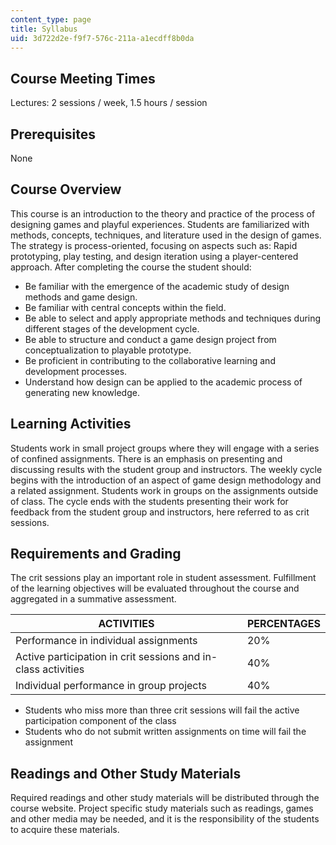 ```yaml
---
content_type: page
title: Syllabus
uid: 3d722d2e-f9f7-576c-211a-a1ecdff8b0da
---
```


Course Meeting Times
--------------------

Lectures: 2 sessions / week, 1.5 hours / session

Prerequisites
-------------

None

Course Overview
---------------

This course is an introduction to the theory and practice of the process of designing games and playful experiences. Students are familiarized with methods, concepts, techniques, and literature used in the design of games. The strategy is process-oriented, focusing on aspects such as: Rapid prototyping, play testing, and design iteration using a player-centered approach. After completing the course the student should:

*   Be familiar with the emergence of the academic study of design methods and game design.
*   Be familiar with central concepts within the field.
*   Be able to select and apply appropriate methods and techniques during different stages of the development cycle.
*   Be able to structure and conduct a game design project from conceptualization to playable prototype.
*   Be proficient in contributing to the collaborative learning and development processes.
*   Understand how design can be applied to the academic process of generating new knowledge.

Learning Activities
-------------------

Students work in small project groups where they will engage with a series of confined assignments. There is an emphasis on presenting and discussing results with the student group and instructors. The weekly cycle begins with the introduction of an aspect of game design methodology and a related assignment. Students work in groups on the assignments outside of class. The cycle ends with the students presenting their work for feedback from the student group and instructors, here referred to as crit sessions.

Requirements and Grading
------------------------

The crit sessions play an important role in student assessment. Fulfillment of the learning objectives will be evaluated throughout the course and aggregated in a summative assessment.

| ACTIVITIES | PERCENTAGES |
| --- | --- |
| Performance in individual assignments | 20% |
| Active participation in crit sessions and in-class activities | 40% |
| Individual performance in group projects | 40% 

*   Students who miss more than three crit sessions will fail the active participation component of the class
*   Students who do not submit written assignments on time will fail the assignment

Readings and Other Study Materials
----------------------------------

Required readings and other study materials will be distributed through the course website. Project specific study materials such as readings, games and other media may be needed, and it is the responsibility of the students to acquire these materials.
